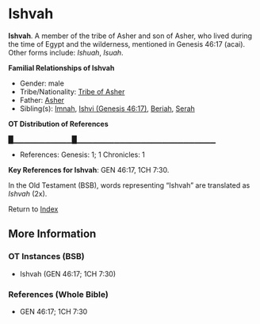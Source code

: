 # Ishvah
**Ishvah**. 
A member of the tribe of Asher and son of Asher, who lived during the time of Egypt and the wilderness, mentioned in Genesis 46:17 (acai). 
Other forms include: 
*Ishuah*, *Isuah*. 




**Familial Relationships of Ishvah**


* Gender: male
* Tribe/Nationality: [Tribe of Asher](../../../groups/md/acai/Asher.md)
* Father: [Asher](Asher.md)
* Sibling(s): [Imnah](Imnah.md), [Ishvi (Genesis 46:17)](Ishvi.2.md), [Beriah](Beriah.md), [Serah](Serah.md)


**OT Distribution of References**

█▁▁▁▁▁▁▁▁▁▁▁█▁▁▁▁▁▁▁▁▁▁▁▁▁▁▁▁▁▁▁▁▁▁▁▁▁▁
* References: Genesis: 1; 1 Chronicles: 1



**Key References for Ishvah**: 
GEN 46:17, 1CH 7:30. 


In the Old Testament (BSB), words representing “Ishvah” are translated as 
*Ishvah* (2x). 




Return to [Index](00-Index.md)

## More Information

### OT Instances (BSB)

* Ishvah (GEN 46:17; 1CH 7:30)



### References (Whole Bible)

* GEN 46:17; 1CH 7:30



